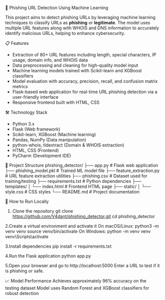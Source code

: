 🔐 Phishing URL Detection Using Machine Learning

This project aims to detect phishing URLs by leveraging machine learning techniques to classify URLs as **phishing** or **legitimate**. The model uses multiple URL features along with WHOIS and DNS information to accurately identify malicious URLs, helping to enhance cybersecurity.

📋 Features

- Extraction of 80+ URL features including length, special characters, IP usage, domain info, and WHOIS data
- Data preprocessing and cleaning for high-quality model input
- Machine learning models trained with Scikit-learn and XGBoost classifiers
- Model evaluation with accuracy, precision, recall, and confusion matrix metrics
- Flask-based web application for real-time URL phishing detection via a user-friendly interface
- Responsive frontend built with HTML, CSS

🛠 Technology Stack

- Python 3.x
- Flask (Web framework)
- Scikit-learn, XGBoost (Machine learning)
- Pandas, NumPy (Data manipulation)
- python-whois, tldextract (Domain & WHOIS extraction)
- HTML, CSS (Frontend)
- PyCharm (Development IDE)

📁 Project Structure
phishing_detector/
├── app.py # Flask web application
├── phishing_model.pkl # Trained ML model file
├── feature_extraction.py # URL feature extraction utilities
├── phishing.csv # Dataset used for training/testing
├── requirements.txt # Python dependencies
├── templates/
│ └── index.html # Frontend HTML page
├── static/
│ └── style.css # CSS styles
└── README.md # Project documentation

🚀 How to Run Locally

1. Clone the repository
   git clone https://github.com/V4dant/phishing_detector.git
   cd phishing_detector

2.Create a virtual environment and activate it
On macOS/Linux:
python3 -m venv venv
source venv/bin/activate
On Windows:
python -m venv venv
venv\Scripts\activate

3.Install dependencies
pip install -r requirements.txt

4.Run the Flask application
python app.py

5.Open your browser and go to
http://localhost:5000
Enter a URL to test if it is phishing or safe.

📈 Model Performance
Achieves approximately 96% accuracy on the testing dataset
Model uses Random Forest and XGBoost classifiers for robust detection


